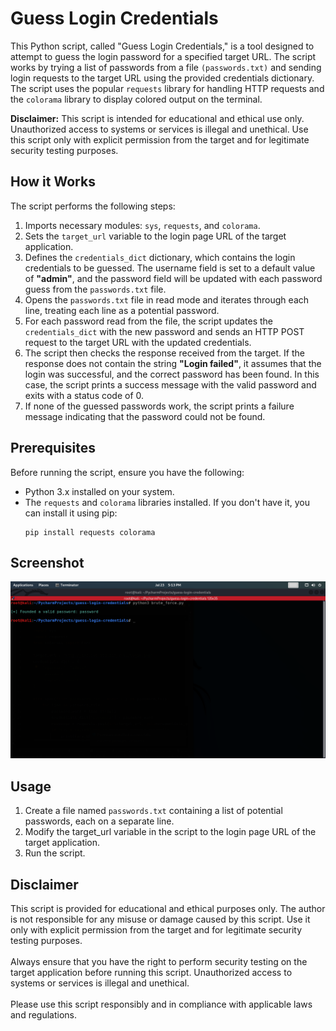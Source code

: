 # Guess Login Credentials
This Python script, called "Guess Login Credentials," is a tool designed to attempt to guess the login password for a specified target URL. The script works by trying a list of passwords from a file `(passwords.txt)` and sending login requests to the target URL using the provided credentials dictionary. The script uses the popular `requests` library for handling HTTP requests and the `colorama` library to display colored output on the terminal.

**Disclaimer:** This script is intended for educational and ethical use only. Unauthorized access to systems or services is illegal and unethical. Use this script only with explicit permission from the target and for legitimate security testing purposes.

## How it Works
The script performs the following steps:
1. Imports necessary modules: `sys`, `requests`, and `colorama`.
2. Sets the `target_url` variable to the login page URL of the target application.
3. Defines the `credentials_dict` dictionary, which contains the login credentials to be guessed. The username field is set to a default value of **"admin"**, and the password field will be updated with each password guess from the `passwords.txt` file.
4. Opens the `passwords.txt` file in read mode and iterates through each line, treating each line as a potential password.
5. For each password read from the file, the script updates the `credentials_dict` with the new password and sends an HTTP POST request to the target URL with the updated credentials.
6. The script then checks the response received from the target. If the response does not contain the string **"Login failed"**, it assumes that the login was successful, and the correct password has been found. In this case, the script prints a success message with the valid password and exits with a status code of 0.
7. If none of the guessed passwords work, the script prints a failure message indicating that the password could not be found.

## Prerequisites
Before running the script, ensure you have the following:
- Python 3.x installed on your system.
- The `requests` and `colorama` libraries installed. If you don't have it, you can install it using pip:
    ```commandline
    pip install requests colorama
    ```
  
## Screenshot
![](screenshots/Screenshot_2023-07-23_17-13-51.png)

## Usage
1. Create a file named `passwords.txt` containing a list of potential passwords, each on a separate line.
2. Modify the target_url variable in the script to the login page URL of the target application.
3. Run the script.

## Disclaimer
This script is provided for educational and ethical purposes only. The author is not responsible for any misuse or damage caused by this script. Use it only with explicit permission from the target and for legitimate security testing purposes.
<br><br>
Always ensure that you have the right to perform security testing on the target application before running this script. Unauthorized access to systems or services is illegal and unethical.
<br><br>
Please use this script responsibly and in compliance with applicable laws and regulations.

